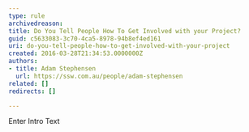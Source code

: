 ```yaml
---
type: rule
archivedreason: 
title: Do You Tell People How To Get Involved with your Project?
guid: c5633083-3c70-4ca5-8978-94b8ef4ed161
uri: do-you-tell-people-how-to-get-involved-with-your-project
created: 2016-03-28T21:34:53.0000000Z
authors:
- title: Adam Stephensen
  url: https://ssw.com.au/people/adam-stephensen
related: []
redirects: []

---
```



Enter Intro Text
<br><excerpt class='endintro'></excerpt><br>



